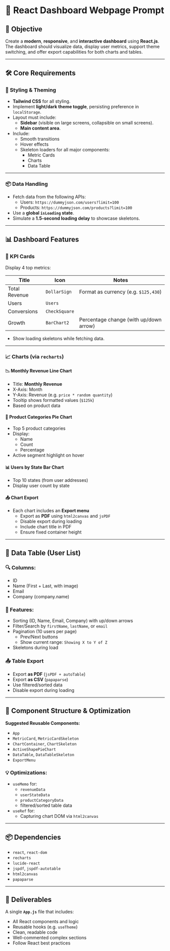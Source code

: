 # 🚀 React Dashboard Webpage Prompt

## 🎯 Objective

Create a **modern**, **responsive**, and **interactive dashboard** using **React.js**. The dashboard should visualize data, display user metrics, support theme switching, and offer export capabilities for both charts and tables.

---

## 🛠️ Core Requirements

### 🎨 Styling & Theming

- **Tailwind CSS** for all styling.
- Implement **light/dark theme toggle**, persisting preference in `localStorage`.
- Layout must include:
  - **Sidebar** (visible on large screens, collapsible on small screens).
  - **Main content area**.
- Include:
  - Smooth transitions
  - Hover effects
  - Skeleton loaders for all major components:
    - Metric Cards
    - Charts
    - Data Table

---

### 📦 Data Handling

- Fetch data from the following APIs:
  - Users: `https://dummyjson.com/users?limit=100`
  - Products: `https://dummyjson.com/products?limit=100`
- Use a **global `isLoading` state**.
- Simulate a **1.5-second loading delay** to showcase skeletons.

---

## 📊 Dashboard Features

### 🔢 KPI Cards

Display 4 top metrics:

| Title            | Icon         | Notes                                 |
|------------------|--------------|----------------------------------------|
| Total Revenue    | `DollarSign` | Format as currency (e.g. `$125,430`)   |
| Users            | `Users`      |                                        |
| Conversions      | `CheckSquare`|                                        |
| Growth           | `BarChart2`  | Percentage change (with up/down arrow) |

- Show loading skeletons while fetching data.

---

### 📈 Charts (via `recharts`)

#### 📉 Monthly Revenue Line Chart
- Title: **Monthly Revenue**
- X-Axis: Month
- Y-Axis: Revenue (e.g. `price * random quantity`)
- Tooltip shows formatted values (`$125k`)
- Based on product data

#### 🥧 Product Categories Pie Chart
- Top 5 product categories
- Display:
  - Name
  - Count
  - Percentage
- Active segment highlight on hover

#### 📊 Users by State Bar Chart
- Top 10 states (from user addresses)
- Display user count by state

#### 📤 Chart Export
- Each chart includes an **Export menu**
  - Export as **PDF** using `html2canvas` and `jsPDF`
  - Disable export during loading
  - Include chart title in PDF
  - Ensure fixed container height

---

## 🧾 Data Table (User List)

### 🔍 Columns:
- ID
- Name (First + Last, with image)
- Email
- Company (company.name)

### 🧩 Features:
- Sorting (ID, Name, Email, Company) with up/down arrows
- Filter/Search by `firstName`, `lastName`, or `email`
- Pagination (10 users per page)
  - Prev/Next buttons
  - Show current range: `Showing X to Y of Z`
- Skeletons during load

### 📤 Table Export
- Export **as PDF** (`jsPDF + autoTable`)
- Export **as CSV** (`papaparse`)
- Use filtered/sorted data
- Disable export during loading

---

## 🧱 Component Structure & Optimization

**Suggested Reusable Components:**
- `App`
- `MetricCard`, `MetricCardSkeleton`
- `ChartContainer`, `ChartSkeleton`
- `ActiveShapePieChart`
- `DataTable`, `DataTableSkeleton`
- `ExportMenu`

### 💡 Optimizations:
- `useMemo` for:
  - `revenueData`
  - `userStateData`
  - `productCategoryData`
  - filtered/sorted table data
- `useRef` for:
  - Capturing chart DOM via `html2canvas`

---

## 📦 Dependencies

- `react`, `react-dom`
- `recharts`
- `lucide-react`
- `jspdf`, `jspdf-autotable`
- `html2canvas`
- `papaparse`

---

## 📂 Deliverables

A single **`App.js`** file that includes:
- All React components and logic
- Reusable hooks (e.g. `useTheme`)
- Clean, readable code
- Well-commented complex sections
- Follow React best practices
